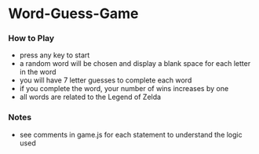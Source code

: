 # Word-Guess-Game

### How to Play
* press any key to start
* a random word will be chosen and display a blank space for each letter in the word
* you will have 7 letter guesses to complete each word
* if you complete the word, your number of wins increases by one
* all words are related to the Legend of Zelda

### Notes
* see comments in game.js for each statement to understand the logic used


    